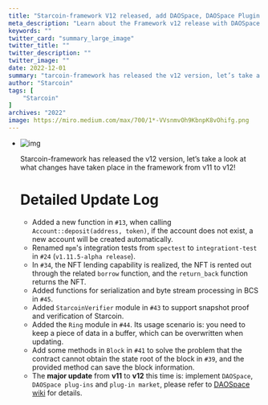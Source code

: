 ```yaml
---
title: "Starcoin-framework V12 released, add DAOSpace, DAOSpace Plugin & Plugin Marketplace"
meta_description: "Learn about the Framework v12 release with DAOSpace and its plugin marketplace for Move developers."
keywords: ""
twitter_card: "summary_large_image"
twitter_title: ""
twitter_description: ""
twitter_image: ""
date: 2022-12-01
summary: "tarcoin-framework has released the v12 version, let’s take a look at what changes have taken place in the framework from v11..."
author: "Starcoin"
tags: [
    "Starcoin"
]
archives: "2022"
image: https://miro.medium.com/max/700/1*-VVsnmvOh9KbnpK8vOhifg.png
---
```


- ![img](https://miro.medium.com/max/700/1*-VVsnmvOh9KbnpK8vOhifg.png)

  Starcoin-framework has released the v12 version, let’s take a look at what changes have taken place in the framework from v11 to v12!

  # Detailed Update Log

  - Added a new function in `#13`, when calling `Account::deposit(address, token)`, if the account does not exist, a new account will be created automatically.
  - Renamed `mpm`'s integration tests from `spectest` to `integrationt-test` in `#24` (`v1.11.5-alpha release`).
  - In `#34`, the NFT lending capability is realized, the NFT is rented out through the related `borrow` function, and the `return_back` function returns the NFT.
  - Added functions for serialization and byte stream processing in BCS in `#45`.
  - Added `StarcoinVerifier` module in `#43` to support snapshot proof and verification of Starcoin.
  - Added the `Ring` module in `#44`. Its usage scenario is: you need to keep a piece of data in a buffer, which can be overwritten when updating.
  - Add some methods in `Block` in `#41` to solve the problem that the contract cannot obtain the state root of the block in `#39`, and the provided method can save the block information.
  - The **major update** from **v11** to **v12** this time is: implement `DAOSpace`, `DAOSpace plug-ins` and `plug-in market`, please refer to [DAOSpace wiki](https://starcoin.atlassian.net/wiki/spaces/DAO) for details.
